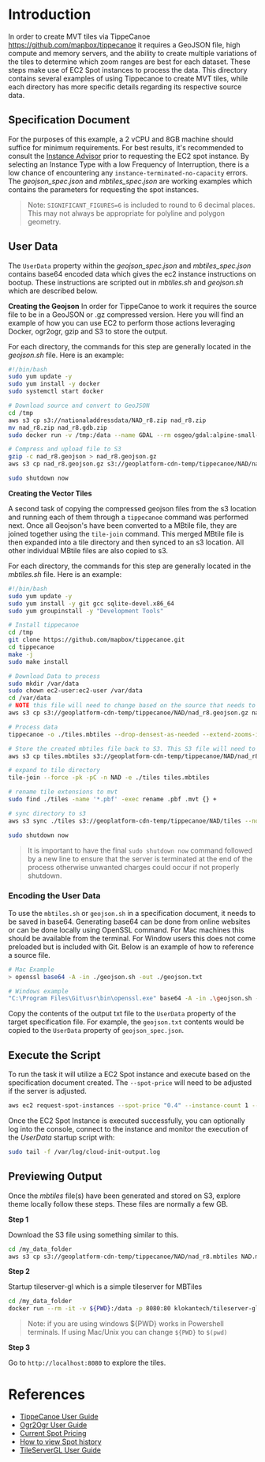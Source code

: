 # Introduction

In order to create MVT tiles via TippeCanoe https://github.com/mapbox/tippecanoe it requires a GeoJSON file, high compute and memory servers, and the ability to create multiple variations of the tiles to determine which zoom ranges are best for each dataset. These steps make use of EC2 Spot instances to process the data. This directory contains several examples of using Tippecanoe to create MVT tiles, while each directory has more specific details regarding its respective source data. 


## Specification Document

For the purposes of this example, a 2 vCPU and 8GB machine should suffice for minimum requirements. For best results, it's recommended to consult the [Instance Advisor](https://aws.amazon.com/ec2/spot/instance-advisor/) prior to requesting the EC2 spot instance. By selecting an Instance Type with a low Frequency of Interruption, there is a low chance of encountering any `instance-terminated-no-capacity` errors. The *geojson_spec.json* and *mbtiles_spec.json* are working examples which contains the parameters for requesting the spot instances. 

> Note: `SIGNIFICANT_FIGURES=6` is included to round to 6 decimal places. This may not always be appropriate for polyline and polygon geometry.

## User Data

The `UserData` property within the *geojson_spec.json* and *mbtiles_spec.json* contains base64 encoded data which gives the ec2 instance instructions on bootup. These instructions are scripted out in *mbtiles.sh* and *geojson.sh* which are described below. 


**Creating the Geojson**
In order for TippeCanoe to work it requires the source file to be in a GeoJSON or .gz compressed version. Here you will find an example of how you can use EC2 to perform those actions leveraging Docker, ogr2ogr, gzip and S3 to store the output.  

For each directory, the commands for this step are generally located in the *geojson.sh* file. Here is an example:

```sh
#!/bin/bash
sudo yum update -y
sudo yum install -y docker
sudo systemctl start docker

# Download source and convert to GeoJSON
cd /tmp
aws s3 cp s3://nationaladdressdata/NAD_r8.zip nad_r8.zip
mv nad_r8.zip nad_r8.gdb.zip
sudo docker run -v /tmp:/data --name GDAL --rm osgeo/gdal:alpine-small-latest ogr2ogr -f GeoJSON -lco SIGNIFICANT_FIGURES=6 -t_srs crs:84 /data/nad_r8.geojson /data/nad_r8.gdb.zip NAD

# Compress and upload file to S3
gzip -c nad_r8.geojson > nad_r8.geojson.gz
aws s3 cp nad_r8.geojson.gz s3://geoplatform-cdn-temp/tippecanoe/NAD/nad_r8.geojson.gz

sudo shutdown now
```

**Creating the Vector Tiles**

A second task of copying the compressed geojson files from the s3 location and running each of them through a `tippecanoe` command was performed next. Once all Geojson's have been converted to a MBtile file, they are joined together using the `tile-join` command. This merged MBtile file is then expanded into a tile directory and then synced to an s3 location. All other individual MBtile files are also copied to s3. 

For each directory, the commands for this step are generally located in the *mbtiles.sh* file. Here is an example:

```sh
#!/bin/bash
sudo yum update -y
sudo yum install -y git gcc sqlite-devel.x86_64
sudo yum groupinstall -y "Development Tools"

# Install tippecanoe
cd /tmp
git clone https://github.com/mapbox/tippecanoe.git
cd tippecanoe
make -j
sudo make install

# Download Data to process
sudo mkdir /var/data
sudo chown ec2-user:ec2-user /var/data
cd /var/data
# NOTE this file will need to change based on the source that needs to be generated
aws s3 cp s3://geoplatform-cdn-temp/tippecanoe/NAD/nad_r8.geojson.gz nad_r8.json.gz

# Process data
tippecanoe -o ./tiles.mbtiles --drop-densest-as-needed --extend-zooms-if-still-dropping -zg -P -l nad ./nad_r8.json.gz

# Store the created mbtiles file back to S3. This S3 file will need to change as needed for the variations generated
aws s3 cp tiles.mbtiles s3://geoplatform-cdn-temp/tippecanoe/NAD/nad_r8.mbtiles

# expand to tile directory
tile-join --force -pk -pC -n NAD -e ./tiles tiles.mbtiles 

# rename tile extensions to mvt
sudo find ./tiles -name '*.pbf' -exec rename .pbf .mvt {} +

# sync directory to s3
aws s3 sync ./tiles s3://geoplatform-cdn-temp/tippecanoe/NAD/tiles --no-progress --only-show-errors

sudo shutdown now

```
> It is important to have the final `sudo shutdown now` command followed by a new line to ensure that the server is terminated at the end of the process otherwise unwanted charges could occur if not properly shutdown.

### Encoding the User Data

To use the `mbtiles.sh` or `geojson.sh` in a specification document, it needs to be saved in base64. Generating base64 can be done from online websites or can be done locally using OpenSSL command. For Mac machines this should be available from the terminal. For Window users this does not come preloaded but is included with Git. Below is an example of how to reference a source file. 

```bash
# Mac Example
> openssl base64 -A -in ./geojson.sh -out ./geojson.txt

# Windows example
"C:\Program Files\Git\usr\bin\openssl.exe" base64 -A -in .\geojson.sh -out .\geojson.txt
```

Copy the contents of the output txt file to the `UserData` property of the target specification file. For example, the `geojson.txt` contents would be copied to the `UserData` property of `geojson_spec.json`. 

## Execute the Script

To run the task it will utilize a EC2 Spot instance and execute based on the specification document created. The `--spot-price` will need to be adjusted if the server is adjusted.

```bash
aws ec2 request-spot-instances --spot-price "0.4" --instance-count 1 --type "one-time" --launch-specification file://geojson_spec.json --profile sit
```

Once the EC2 Spot Instance is executed successfully, you can optionally log into the console, connect to the instance and monitor the execution of the *UserData* startup script with:

```bash
sudo tail -f /var/log/cloud-init-output.log
```

## Previewing Output

Once the *mbtiles* file(s) have been generated and stored on S3, explore theme locally follow these steps. These files are normally a few GB.

**Step 1**

Download the S3 file using something similar to this.

```bash
cd /my_data_folder
aws s3 cp s3://geoplatform-cdn-temp/tippecanoe/NAD/nad_r8.mbtiles NAD.mbtiles --profile sit
```

**Step 2**

Startup tileserver-gl which is a simple tileserver for MBTiles

```bash
cd /my_data_folder
docker run --rm -it -v ${PWD}:/data -p 8080:80 klokantech/tileserver-gl --mbtiles /data/NAD.mbtiles
```

> Note: if you are using windows \${PWD} works in Powershell terminals. If using Mac/Unix you can change `${PWD}` to `$(pwd)`

**Step 3**

Go to `http://localhost:8080` to explore the tiles.

# References

- [TippeCanoe User Guide](https://github.com/mapbox/tippecanoe)
- [Ogr2Ogr User Guide](https://gdal.org/programs/ogr2ogr.html)
- [Current Spot Pricing](https://aws.amazon.com/ec2/spot/pricing/)
- [How to view Spot history](https://docs.aws.amazon.com/AWSEC2/latest/UserGuide/using-spot-instances-history.html)
- [TileServerGL User Guide](https://github.com/maptiler/tileserver-gl)